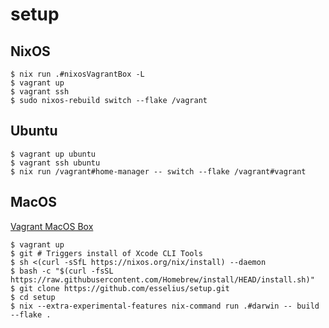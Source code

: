 # setup

## NixOS

```shell
$ nix run .#nixosVagrantBox -L
$ vagrant up
$ vagrant ssh
$ sudo nixos-rebuild switch --flake /vagrant
```

## Ubuntu

```shell
$ vagrant up ubuntu
$ vagrant ssh ubuntu
$ nix run /vagrant#home-manager -- switch --flake /vagrant#vagrant
```

## MacOS

[Vagrant MacOS Box](https://github.com/trodemaster/packer-macOS-11)

```shell
$ vagrant up
$ git # Triggers install of Xcode CLI Tools
$ sh <(curl -sSfL https://nixos.org/nix/install) --daemon
$ bash -c "$(curl -fsSL https://raw.githubusercontent.com/Homebrew/install/HEAD/install.sh)"
$ git clone https://github.com/esselius/setup.git
$ cd setup
$ nix --extra-experimental-features nix-command run .#darwin -- build --flake .
```
